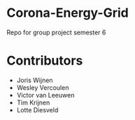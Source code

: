 # Corona-Energy-Grid
Repo for group project semester 6

# Contributors
+ Joris Wijnen
+ Wesley Vercoulen
+ Victor van Leeuwen
+ Tim Krijnen
+ Lotte Diesveld
